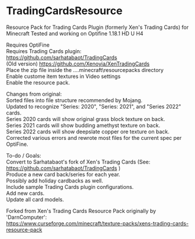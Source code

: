 # TradingCardsResource
Resource Pack for Trading Cards Plugin (formerly Xen's Trading Cards) for Minecraft
Tested and working on Optifine 1.18.1 HD U H4

Requires OptiFine<br />
Requires Trading Cards plugin:<br />
https://github.com/sarhatabaot/TradingCards<br />
(Old version) https://github.com/Xenoyia/XenTradingCards<br />
Place the zip file inside the ...\.minecraft\resourcepacks directory<br />
Enable custome item textures in Video settings<br />
Enable the resource pack.<br />

Changes from original:<br />
Sorted files into file structure recommended by Mojang.<br />
Updated to recognize "Series: 2020", "Series: 2021", and "Series 2022" cards.<br />
Series 2020 cards will show original grass block texture on back.<br />
Series 2021 cards will show budding amethyst texture on back.<br />
Series 2022 cards will show deepslate copper ore texture on back.<br />
Corrected various errors and rewrote most files for the current spec per OptiFine.<br />


To-do / Goals:<br />
Convert to Sarhatabaot's fork of Xen's Trading Cards (See: https://github.com/sarhatabaot/TradingCards )<br />
Produce a new card back/series for each year.<br />
Possibly add holiday cardbacks as well.<br />
Include sample Trading Cards plugin configurations.<br />
Add new cards.<br/>
Update all card models.


Forked from Xen's Trading Cards Resource Pack originally by 'DarnComputer':<br />https://www.curseforge.com/minecraft/texture-packs/xens-trading-cards-resource-pack<br />
